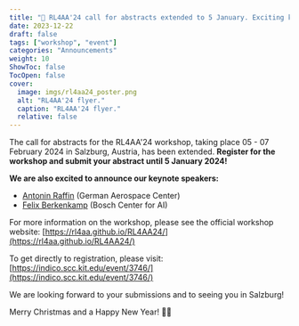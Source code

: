 ```yaml
---
title: "📍 RL4AA'24 call for abstracts extended to 5 January. Exciting keynote speakers announced. Register now!"
date: 2023-12-22
draft: false
tags: ["workshop", "event"]
categories: "Announcements"
weight: 10
ShowToc: false
TocOpen: false
cover:
  image: imgs/rl4aa24_poster.png
  alt: "RL4AA'24 flyer."
  caption: "RL4AA'24 flyer."
  relative: false
---
```


The call for abstracts for the RL4AA'24 workshop, taking place 05 - 07 February 2024 in Salzburg, Austria, has been extended. **Register for the workshop and submit your abstract until 5 January 2024!**

**We are also excited to announce our keynote speakers:**

- [Antonin Raffin](https://araffin.github.io/) (German Aerospace Center)
- [Felix Berkenkamp](https://berkenkamp.me/) (Bosch Center for AI)

For more information on the workshop, please see the official workshop website: [https://rl4aa.github.io/RL4AA24/](https://rl4aa.github.io/RL4AA24/)

To get directly to registration, please visit: [https://indico.scc.kit.edu/event/3746/](https://indico.scc.kit.edu/event/3746/)

We are looking forward to your submissions and to seeing you in Salzburg!

Merry Christmas and a Happy New Year! 🎄🎆
